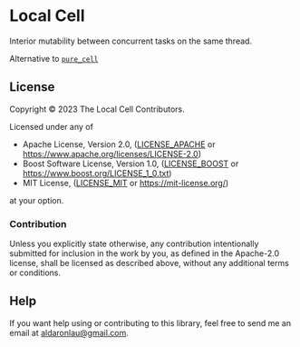 # Local Cell
Interior mutability between concurrent tasks on the same thread.

Alternative to [`pure_cell`](https://crates.io/crates/pure_cell)

## License
Copyright © 2023 The Local Cell Contributors.

Licensed under any of
 - Apache License, Version 2.0, ([LICENSE\_APACHE] or
   <https://www.apache.org/licenses/LICENSE-2.0>)
 - Boost Software License, Version 1.0, ([LICENSE\_BOOST] or
   <https://www.boost.org/LICENSE_1_0.txt>)
 - MIT License, ([LICENSE\_MIT] or <https://mit-license.org/>)

at your option.

### Contribution
Unless you explicitly state otherwise, any contribution intentionally submitted
for inclusion in the work by you, as defined in the Apache-2.0 license, shall be
licensed as described above, without any additional terms or conditions.

## Help
If you want help using or contributing to this library, feel free to send me an
email at <aldaronlau@gmail.com>.

[LICENSE\_APACHE]: https://github.com/AldaronLau/shared_cell/blob/stable/LICENSE_APACHE
[LICENSE\_BOOST]: https://github.com/AldaronLau/shared_cell/blob/stable/LICENSE_BOOST
[LICENSE\_MIT]: https://github.com/AldaronLau/shared_cell/stable/LICENSE_MIT
